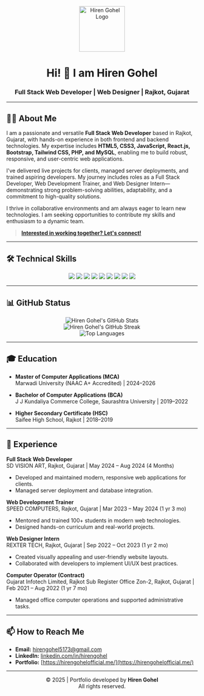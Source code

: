 <!-- Hiren Gohel | Full Stack Web Developer | Rajkot, Gujarat -->

<p align="center">
  <img src="https://github.com/GohelHiren/GohelHiren/icon-hg-64.svg" alt="Hiren Gohel Logo" width="120" />
</p>

<h1 align="center">Hi! 👋 I am Hiren Gohel</h1>
<h3 align="center">Full Stack Web Developer | Web Designer | Rajkot, Gujarat</h3>

---

## 👨‍💻 About Me

I am a passionate and versatile **Full Stack Web Developer** based in Rajkot, Gujarat, with hands-on experience in both frontend and backend technologies. My expertise includes **HTML5, CSS3, JavaScript, React.js, Bootstrap, Tailwind CSS, PHP, and MySQL**, enabling me to build robust, responsive, and user-centric web applications.

I've delivered live projects for clients, managed server deployments, and trained aspiring developers. My journey includes roles as a Full Stack Developer, Web Development Trainer, and Web Designer Intern—demonstrating strong problem-solving abilities, adaptability, and a commitment to high-quality solutions.

I thrive in collaborative environments and am always eager to learn new technologies. I am seeking opportunities to contribute my skills and enthusiasm to a dynamic team.

>   [ **Interested in working together? Let's connect!**  ](https://hirengohelofficial.me/)

---

## 🛠️ Technical Skills

<p align="center">
  <img src="https://img.shields.io/badge/HTML5-E34F26?style=flat-square&logo=html5&logoColor=white"/>
  <img src="https://img.shields.io/badge/CSS3-1572B6?style=flat-square&logo=css3&logoColor=white"/>
  <img src="https://img.shields.io/badge/JavaScript-F7DF1E?style=flat-square&logo=javascript&logoColor=black"/>
  <img src="https://img.shields.io/badge/React-61DAFB?style=flat-square&logo=react&logoColor=black"/>
  <img src="https://img.shields.io/badge/Bootstrap-7952B3?style=flat-square&logo=bootstrap&logoColor=white"/>
  <img src="https://img.shields.io/badge/Tailwind_CSS-06B6D4?style=flat-square&logo=tailwind-css&logoColor=white"/>
  <img src="https://img.shields.io/badge/PHP-777BB4?style=flat-square&logo=php&logoColor=white"/>
  <img src="https://img.shields.io/badge/MySQL-4479A1?style=flat-square&logo=mysql&logoColor=white"/>
  <img src="https://img.shields.io/badge/GitHub-181717?style=flat-square&logo=github&logoColor=white"/>
</p>

---

## 📊 GitHub Status

<p align="center">
  <img src="https://github-readme-stats.vercel.app/api?username=GohelHiren&show_icons=true&hide_title=true&count_private=true&theme=radical" alt="Hiren Gohel's GitHub Stats" />
  <br />
  <img src="https://github-readme-streak-stats.herokuapp.com/?user=GohelHiren&theme=radical" alt="Hiren Gohel's GitHub Streak" />
  <br />
  <img src="https://github-readme-stats.vercel.app/api/top-langs/?username=GohelHiren&layout=compact&theme=radical" alt="Top Languages" />
</p>

---

## 🎓 Education

- **Master of Computer Applications (MCA)**  
  Marwadi University (NAAC A+ Accredited) | 2024–2026

- **Bachelor of Computer Applications (BCA)**  
  J J Kundaliya Commerce College, Saurashtra University | 2019–2022

- **Higher Secondary Certificate (HSC)**  
  Saifee High School, Rajkot | 2018–2019

---

## 💼 Experience

**Full Stack Web Developer**  
SD VISION ART, Rajkot, Gujarat | May 2024 – Aug 2024 (4 Months)  
- Developed and maintained modern, responsive web applications for clients.
- Managed server deployment and database integration.

**Web Development Trainer**  
SPEED COMPUTERS, Rajkot, Gujarat | Mar 2023 – May 2024 (1 yr 3 mo)  
- Mentored and trained 100+ students in modern web technologies.
- Designed hands-on curriculum and real-world projects.

**Web Designer Intern**  
REXTER TECH, Rajkot, Gujarat | Sep 2022 – Oct 2023 (1 yr 2 mo)  
- Created visually appealing and user-friendly website layouts.
- Collaborated with developers to implement UI/UX best practices.

**Computer Operator (Contract)**  
Gujarat Infotech Limited, Rajkot Sub Register Office Zon-2, Rajkot, Gujarat | Feb 2021 – Aug 2022 (1 yr 7 mo)  
- Managed office computer operations and supported administrative tasks.

---

## 📫 How to Reach Me

- **Email:** hirengohel5173@gmail.com
- **LinkedIn:** [linkedin.com/in/hirengohel](https://in.linkedin.com/in/hiren-gohel-6986a124b) <!-- Replace with your real link -->
- **Portfolio:** [https://hirengohelofficial.me/](https://hirengohelofficial.me/) <!-- Replace with your real link -->

---

<p align="center">
  © 2025 | Portfolio developed by <strong>Hiren Gohel</strong> <br/>
  All rights reserved.
</p>
